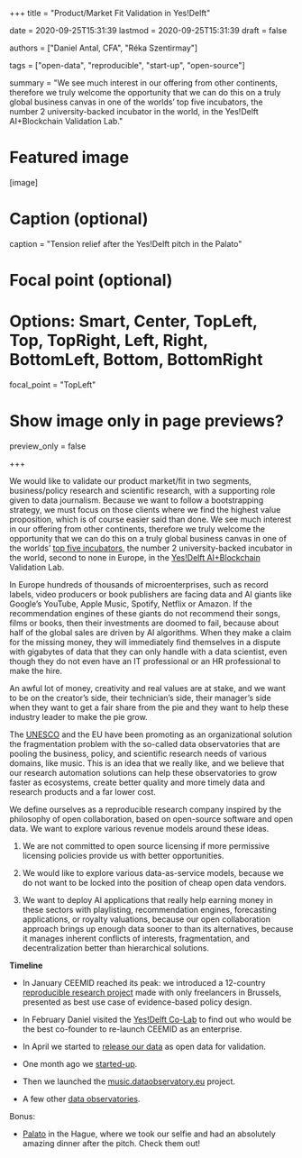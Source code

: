 +++
title = "Product/Market Fit Validation in Yes!Delft"

date = 2020-09-25T15:31:39
lastmod = 2020-09-25T15:31:39
draft = false

authors = ["Daniel Antal, CFA", "Réka Szentirmay"]

tags = ["open-data", "reproducible", "start-up", "open-source"]

summary = "We see much interest in our offering from other continents, therefore we truly welcome the opportunity that we can do this on a truly global business canvas in one of the worlds’ top five incubators, the number 2 university-backed incubator in the world, in the Yes!Delft AI+Blockchain Validation Lab."

# Featured image
[image]
  # Caption (optional)
  caption = "Tension relief after the Yes!Delft pitch in the Palato"

  # Focal point (optional)
  # Options: Smart, Center, TopLeft, Top, TopRight, Left, Right, BottomLeft, Bottom, BottomRight
  focal_point = "TopLeft"

  # Show image only in page previews?
  preview_only = false

+++

We would like to validate our product market/fit in two segments, business/policy research and scientific research, with a supporting role given to data journalism. Because we want to follow a bootstrapping strategy, we must focus on those clients where we find the highest value proposition, which is of course easier said than done.  We see much interest in our offering from other continents, therefore we truly welcome the opportunity that we can do this on a truly global business canvas in one of the worlds’ [top five incubators](https://www.yesdelft.com/news/yesdelft-among-the-top-5-business-incubators-in-the-world/), the number 2 university-backed incubator in the world, second to none in Europe, in the [Yes!Delft AI+Blockchain](https://www.yesdelft.com/focus-areas/artificial-intelligence/) Validation Lab.

In Europe hundreds of thousands of microenterprises, such as record labels, video producers or book publishers are facing data and AI giants like Google’s YouTube, Apple Music, Spotify, Netflix or Amazon. If the recommendation engines of these giants do not recommend their songs, films or books, then their investments are doomed to fail, because about half of the global sales are driven by AI algorithms. When they make a claim for the missing money, they will immediately find themselves in a dispute with gigabytes of data that they can only handle with a data scientist, even though they do not even have an IT professional or an HR professional to make the hire.

An awful lot of money, creativity and real values are at stake, and we want to be on the creator’s side, their technician’s side, their manager’s side when they want to get a fair share from the pie and they want to help these industry leader to make the pie grow. 

The [UNESCO](http://www.unesco.org/new/en/culture/themes/creativity/arts-education/research-cooperation/observatories/) and the EU have been promoting as an organizational solution the fragmentation problem with the so-called data observatories that are pooling the business, policy, and scientific research needs of various domains, like music. This is an idea that we really like, and we believe that our research automation solutions can help these observatories to grow faster as ecosystems, create better quality and more timely data and research products and a far lower cost.

We define ourselves as a reproducible research company inspired by the philosophy of open collaboration, based on open-source software and open data. We want to explore various revenue models around these ideas.

1. We are not committed to open source licensing if more permissive licensing policies provide us with better opportunities. 

2. We would like to explore various data-as-service models, because we do not want to be locked into the position of cheap open data vendors.

3. We want to deploy AI applications that really help earning money in these sectors with playlisting, recommendation engines, forecasting applications, or royalty valuations, because our open collaboration approach brings up enough data sooner to than its alternatives, because it manages inherent conflicts of interests, fragmentation, and decentralization better than hierarchical solutions.


**Timeline**

* In January CEEMID reached its peak: we introduced a 12-country [reproducible research project](https://dataobservatory.eu/post/2020-01-30-ceereport/) made with only freelancers in Brussels, presented as best use case of evidence-based policy design.

* In February Daniel visited the [Yes!Delft Co-Lab](https://dataobservatory.eu/post/yes-delft-co-lab/) to find out who would be the best co-founder to re-launch CEEMID as an enterprise.

* In April we started to [release our data](https://dataobservatory.eu/post/2020-04-16-regional-opendata-release/) as open data for validation.

* One month ago we [started-up](https://dataobservatory.eu/post/2020-08-24-start-up/).

* Then we launched the [music.dataobservatory.eu](https://music.dataobservatory.eu/) project.

* A few other [data observatories](https://music.dataobservatory.eu/annex.html#other-observatories).

Bonus:

* [Palato](https://www.palato.nl/) in the Hague, where we took our selfie and had an absolutely amazing dinner after the pitch. Check them out!
